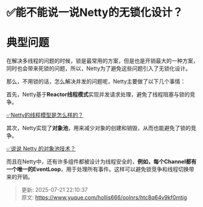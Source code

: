 # ✅能不能说一说Netty的无锁化设计？

# 典型问题


在解决多线程的问题的时候，锁是最常用的方案，但是也是开销最大的一种方案，同时也会带来死锁的问题，所以，Netty为了避免这些问题引入了无锁化设计。



那么，不用锁的话，怎么解决并发的问题呢，Netty主要做了以下几个事情：



首先，Netty基于**Reactor线程模式**实现并发请求处理，避免了线程阻塞与锁的竞争。



[✅Netty的线程模型是怎么样的？](https://www.yuque.com/hollis666/oolnrs/ind4ry)



其次，Netty实现了**对象池**，用来减少对象的创建和销毁，从而也能避免了锁的竞争。



[✅说说 Netty 的对象池技术？](https://www.yuque.com/hollis666/oolnrs/rt3r0dfeee6tkuh6)



而且在Netty中，还有许多组件都被设计为线程安全的，**例如，每个Channel都有一个唯一的EventLoop**，用于处理所有事件。这样可以避免锁竞争和线程切换带来的开销。



> 更新: 2025-07-21 22:10:37  
> 原文: <https://www.yuque.com/hollis666/oolnrs/htc8q64v9kf0mtig>